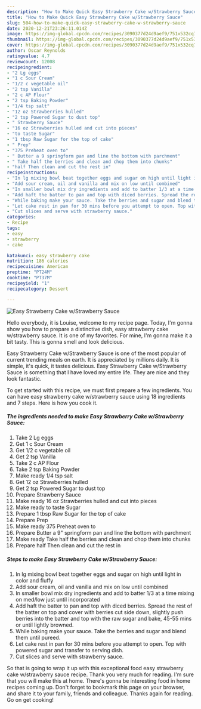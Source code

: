 ```yaml
---
description: "How to Make Quick Easy Strawberry Cake w/Strawberry Sauce"
title: "How to Make Quick Easy Strawberry Cake w/Strawberry Sauce"
slug: 504-how-to-make-quick-easy-strawberry-cake-w-strawberry-sauce
date: 2020-12-21T23:26:11.014Z
image: https://img-global.cpcdn.com/recipes/3090377d24d9aef9/751x532cq70/easy-strawberry-cake-wstrawberry-sauce-recipe-main-photo.jpg
thumbnail: https://img-global.cpcdn.com/recipes/3090377d24d9aef9/751x532cq70/easy-strawberry-cake-wstrawberry-sauce-recipe-main-photo.jpg
cover: https://img-global.cpcdn.com/recipes/3090377d24d9aef9/751x532cq70/easy-strawberry-cake-wstrawberry-sauce-recipe-main-photo.jpg
author: Oscar Reynolds
ratingvalue: 4.7
reviewcount: 12008
recipeingredient:
- "2 Lg eggs"
- "1 c Sour Cream"
- "1/2 c vegetable oil"
- "2 tsp Vanilla"
- "2 c AP Flour"
- "2 tsp Baking Powder"
- "1/4 tsp salt"
- "12 oz Strawberries hulled"
- "2 tsp Powered Sugar to dust top"
- " Strawberry Sauce"
- "16 oz Strawberries hulled and cut into pieces"
- "to taste Sugar"
- "1 tbsp Raw Sugar for the top of cake"
- " Prep"
- "375 Preheat oven to"
- " Butter a 9 springform pan and line the bottom with parchment"
- " Take half the berries and clean and chop them into chunks"
- "half Then clean and cut the rest in"
recipeinstructions:
- "In lg mixing bowl beat together eggs and sugar on high until light in color and fluffy"
- "Add sour cream, oil and vanilla and mix on low until combined"
- "In smaller bowl mix dry ingredients and add to batter 1/3 at a time mixing on med/low just until incorporated"
- "Add haft the batter to pan and top with diced berries. Spread the rest of the batter on top and cover with berries cut side down, slightly push berries into the batter and top with the raw sugar and bake, 45-55 mins or until lightly browned."
- "While baking make your sauce. Take the berries and sugar and blend them until pureed."
- "Let cake rest in pan for 30 mins before you attempt to open. Top with powered sugar and transfer to serving dish."
- "Cut slices and serve with strawberry sauce."
categories:
- Recipe
tags:
- easy
- strawberry
- cake

katakunci: easy strawberry cake 
nutrition: 186 calories
recipecuisine: American
preptime: "PT24M"
cooktime: "PT37M"
recipeyield: "1"
recipecategory: Dessert

---
```



![Easy Strawberry Cake w/Strawberry Sauce](https://img-global.cpcdn.com/recipes/3090377d24d9aef9/751x532cq70/easy-strawberry-cake-wstrawberry-sauce-recipe-main-photo.jpg)

Hello everybody, it is Louise, welcome to my recipe page. Today, I'm gonna show you how to prepare a distinctive dish, easy strawberry cake w/strawberry sauce. It is one of my favorites. For mine, I'm gonna make it a bit tasty. This is gonna smell and look delicious.

Easy Strawberry Cake w/Strawberry Sauce is one of the most popular of current trending meals on earth. It is appreciated by millions daily. It is simple, it's quick, it tastes delicious. Easy Strawberry Cake w/Strawberry Sauce is something that I have loved my entire life. They are nice and they look fantastic.




To get started with this recipe, we must first prepare a few ingredients. You can have easy strawberry cake w/strawberry sauce using 18 ingredients and 7 steps. Here is how you cook it.

<!--inarticleads1-->

##### The ingredients needed to make Easy Strawberry Cake w/Strawberry Sauce:

1. Take 2 Lg eggs
1. Get 1 c Sour Cream
1. Get 1/2 c vegetable oil
1. Get 2 tsp Vanilla
1. Take 2 c AP Flour
1. Take 2 tsp Baking Powder
1. Make ready 1/4 tsp salt
1. Get 12 oz Strawberries hulled
1. Get 2 tsp Powered Sugar to dust top
1. Prepare  Strawberry Sauce
1. Make ready 16 oz Strawberries hulled and cut into pieces
1. Make ready to taste Sugar
1. Prepare 1 tbsp Raw Sugar for the top of cake
1. Prepare  Prep
1. Make ready 375 Preheat oven to
1. Prepare  Butter a 9&#34; springform pan and line the bottom with parchment
1. Make ready  Take half the berries and clean and chop them into chunks
1. Prepare half Then clean and cut the rest in




<!--inarticleads2-->

##### Steps to make Easy Strawberry Cake w/Strawberry Sauce:

1. In lg mixing bowl beat together eggs and sugar on high until light in color and fluffy
1. Add sour cream, oil and vanilla and mix on low until combined
1. In smaller bowl mix dry ingredients and add to batter 1/3 at a time mixing on med/low just until incorporated
1. Add haft the batter to pan and top with diced berries. Spread the rest of the batter on top and cover with berries cut side down, slightly push berries into the batter and top with the raw sugar and bake, 45-55 mins or until lightly browned.
1. While baking make your sauce. Take the berries and sugar and blend them until pureed.
1. Let cake rest in pan for 30 mins before you attempt to open. Top with powered sugar and transfer to serving dish.
1. Cut slices and serve with strawberry sauce.




So that is going to wrap it up with this exceptional food easy strawberry cake w/strawberry sauce recipe. Thank you very much for reading. I'm sure that you will make this at home. There's gonna be interesting food in home recipes coming up. Don't forget to bookmark this page on your browser, and share it to your family, friends and colleague. Thanks again for reading. Go on get cooking!
